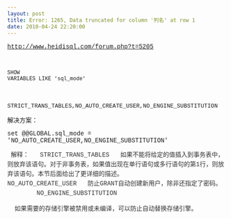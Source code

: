 ```yaml
---
layout: post
title: Error: 1265, Data truncated for column '列名' at row 1
date: 2010-04-24 22:20:00
---
```

[<span style="font-family: Courier;">http://www.heidisql.com/forum.php?t=5205</span>](http://www.heidisql.com/forum.php?t=5205)&nbsp;

&nbsp;

<span class="Apple-style-span" style="line-height: normal; font-size: 12px; border-collapse: collapse; white-space: pre-wrap; -webkit-border-horizontal-spacing: 2px; -webkit-border-vertical-spacing: 2px; font-family: Courier;">SHOW VARIABLES LIKE 'sql_mode'</span>

&nbsp;

<span class="Apple-style-span" style="line-height: normal; font-size: 13px; border-collapse: collapse; -webkit-border-horizontal-spacing: 2px; -webkit-border-vertical-spacing: 2px; font-family: Courier;">STRICT_TRANS_TABLES,NO_AUTO_CREATE_USER,NO_ENGINE_SUBSTITUTION</span>&nbsp;

<span style="font-family: Courier;">解决方案：</span>

<span style="font-family: Courier;">set @@GLOBAL.sql_mode = 'NO_AUTO_CREATE_USER,NO_ENGINE_SUBSTITUTION'</span>

&nbsp;
<span class="Apple-style-span" style="line-height: 22px; color: #333333; font-family: Courier;">解释：
</span><span class="Apple-style-span" style="line-height: 22px; color: #333333; font-family: Courier;">&nbsp; STRICT_TRANS_TABLES
</span><span class="Apple-style-span" style="line-height: 22px; color: #333333; font-family: Courier;">&nbsp; 如果不能将给定的值插入到事务表中，则放弃该语句。对于非事务表，如果值出现在单行语句或多行语句的第1行，则放弃该语句。本节后面给出了更详细的描述。&nbsp;
&nbsp;&nbsp;
&nbsp;&nbsp;
</span><span class="Apple-style-span" style="line-height: 22px; color: #333333; font-family: Courier;">&nbsp; NO_AUTO_CREATE_USER
</span><span class="Apple-style-span" style="line-height: 22px; color: #333333; font-family: Courier;">&nbsp; 防止GRANT自动创建新用户，除非还指定了密码。&nbsp;
&nbsp;&nbsp;
&nbsp;&nbsp;
</span><span class="Apple-style-span" style="line-height: 22px; color: #333333; font-family: Courier;">&nbsp; NO_ENGINE_SUBSTITUTION
</span>

<span class="Apple-style-span" style="line-height: 22px; color: #333333; font-family: Courier;">&nbsp;&nbsp;如果需要的存储引擎被禁用或未编译，可以防止自动替换存储引擎。</span>&nbsp;